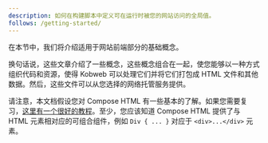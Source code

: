 ```yaml
---
description: 如何在构建脚本中定义可在运行时被您的网站访问的全局值。
follows: /getting-started/
---
```


在本节中，我们将介绍适用于网站前端部分的基础概念。

换句话说，这些文章介绍了一些概念，这些概念组合在一起，使您能够以一种方式组织代码和资源，使得 Kobweb 可以处理它们并将它们打包成 HTML 文件和其他数据。然后，这些文件可以从您选择的网络托管服务提供。

请注意，本文档假设您对 Compose HTML 有一些基本的了解。如果您需要复习，[这里有一个很好的教程](https://github.com/JetBrains/compose-multiplatform/tree/master/tutorials/HTML/Building_UI)。至少，您应该知道 Compose HTML 提供了与 HTML 元素相对应的可组合组件，例如 `Div { ... }` 对应于 `<div>...</div>` 元素。